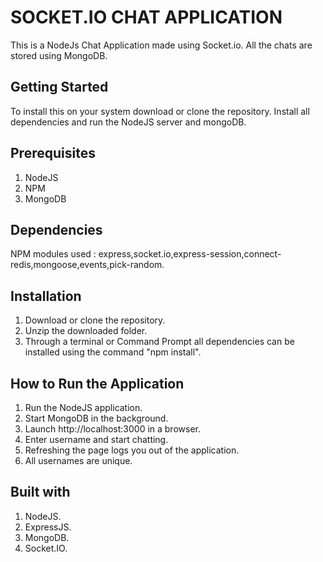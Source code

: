 # SOCKET.IO CHAT APPLICATION
This is a NodeJs Chat Application made using Socket.io. All the chats are stored using MongoDB.

## Getting Started

To install this on your system download or clone the repository. Install all dependencies and run the NodeJS server and mongoDB.

## Prerequisites

1. NodeJS
2. NPM
3. MongoDB

## Dependencies

NPM modules used : express,socket.io,express-session,connect-redis,mongoose,events,pick-random.

## Installation

1. Download or clone the repository.
2. Unzip the downloaded folder.
3. Through a terminal or Command Prompt all dependencies can be installed using the command "npm install".

## How to Run the Application

1. Run the NodeJS application.
2. Start MongoDB in the background.
3. Launch http://localhost:3000 in a browser.
4. Enter username and start chatting.
5. Refreshing the page logs you out of the application.
6. All usernames are unique.

## Built with

1. NodeJS.
2. ExpressJS.
3. MongoDB.
4. Socket.IO.

